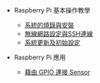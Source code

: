 <!-- docs/_sidebar.md -->
<!-- * [首頁](/) -->
- Raspberry Pi 基本操作教學
  - [系統的燒錄與安裝](installation.md)
  - [無線網路設定與SSH連線](network_connection.md)
  - [系統更新及初始設定](initialization.md)

- Raspberry Pi 應用
  - [藉由 GPIO 連接 Sensor](gpio_sensor.md)